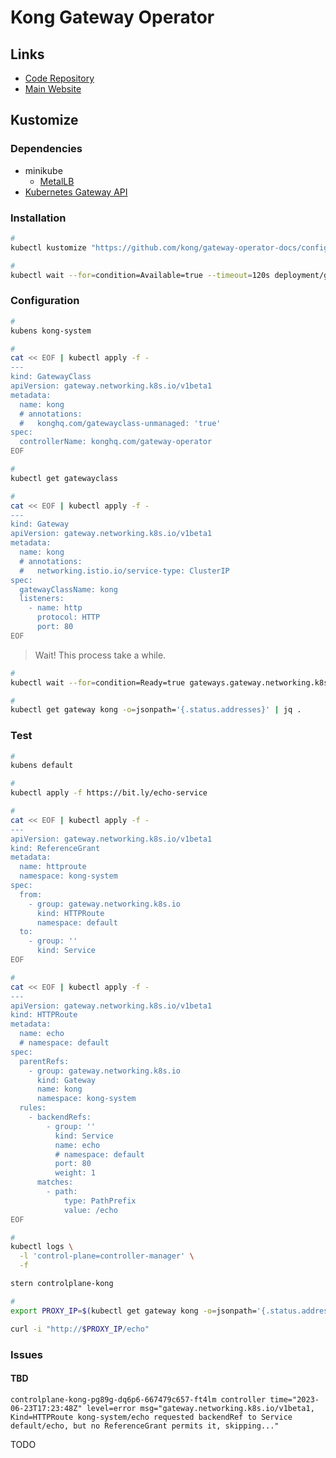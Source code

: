 # Kong Gateway Operator

## Links

- [Code Repository](https://github.com/kong/gateway-operator-docs)
- [Main Website](https://incubator.konghq.com/p/gateway-operator/)

## Kustomize

### Dependencies

- minikube
  - [MetalLB](/metallb.md#minikube)
- [Kubernetes Gateway API](/kubernetes/gateway-api.md)

### Installation

<!--
kubectl kustomize 'https://github.com/Kong/kubernetes-ingress-controller/config/crd' | kubectl apply -f -
-->

```sh
#
kubectl kustomize "https://github.com/kong/gateway-operator-docs/config/default?submodules=false" | kubectl apply -f -

#
kubectl wait --for=condition=Available=true --timeout=120s deployment/gateway-operator-controller-manager -n kong-system
```

### Configuration

```sh
#
kubens kong-system

#
cat << EOF | kubectl apply -f -
---
kind: GatewayClass
apiVersion: gateway.networking.k8s.io/v1beta1
metadata:
  name: kong
  # annotations:
  #   konghq.com/gatewayclass-unmanaged: 'true'
spec:
  controllerName: konghq.com/gateway-operator
EOF

#
kubectl get gatewayclass

#
cat << EOF | kubectl apply -f -
---
kind: Gateway
apiVersion: gateway.networking.k8s.io/v1beta1
metadata:
  name: kong
  # annotations:
  #   networking.istio.io/service-type: ClusterIP
spec:
  gatewayClassName: kong
  listeners:
    - name: http
      protocol: HTTP
      port: 80
EOF
```

> Wait! This process take a while.

```sh
#
kubectl wait --for=condition=Ready=true gateways.gateway.networking.k8s.io/kong

#
kubectl get gateway kong -o=jsonpath='{.status.addresses}' | jq .
```

### Test

```sh
#
kubens default

#
kubectl apply -f https://bit.ly/echo-service

#
cat << EOF | kubectl apply -f -
---
apiVersion: gateway.networking.k8s.io/v1beta1
kind: ReferenceGrant
metadata:
  name: httproute
  namespace: kong-system
spec:
  from:
    - group: gateway.networking.k8s.io
      kind: HTTPRoute
      namespace: default
  to:
    - group: ''
      kind: Service
EOF

#
cat << EOF | kubectl apply -f -
---
apiVersion: gateway.networking.k8s.io/v1beta1
kind: HTTPRoute
metadata:
  name: echo
  # namespace: default
spec:
  parentRefs:
    - group: gateway.networking.k8s.io
      kind: Gateway
      name: kong
      namespace: kong-system
  rules:
    - backendRefs:
        - group: ''
          kind: Service
          name: echo
          # namespace: default
          port: 80
          weight: 1
      matches:
        - path:
            type: PathPrefix
            value: /echo
EOF

#
kubectl logs \
  -l 'control-plane=controller-manager' \
  -f

stern controlplane-kong

#
export PROXY_IP=$(kubectl get gateway kong -o=jsonpath='{.status.addresses}' | jq -r '.[0].value')

curl -i "http://$PROXY_IP/echo"
```

### Issues

#### TBD

```log
controlplane-kong-pg89g-dq6p6-667479c657-ft4lm controller time="2023-06-23T17:23:48Z" level=error msg="gateway.networking.k8s.io/v1beta1, Kind=HTTPRoute kong-system/echo requested backendRef to Service default/echo, but no ReferenceGrant permits it, skipping..."
```

TODO
